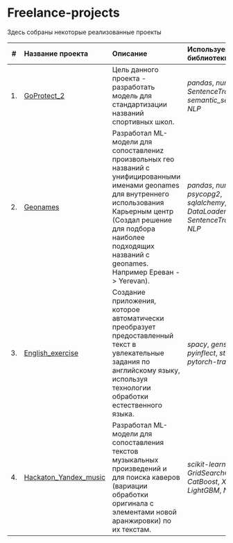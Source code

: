 # Freelance-projects
Здесь собраны некоторые реализованные проекты

| #    | Название проекта | Описание | Используемые библиотеки | 
| ---- | :---------------------- | :---------------------- | :---------------------- |
| 1.   | [GoProtect_2](GoProtect_2) | Цель данного проекта - разработать модель для стандартизации названий спортивных школ. | *pandas*, *numpy*, *SentenceTransformer*, *semantic_search*, *NLP*|
| 2.   | [Geonames](Geonames) |Разработал ML-модели для сопоставлениz произвольных гео названий с унифицированными именами geonames для внутреннего использования Карьерным центр (Создал решение для подбора наиболее подходящих названий с geonames. Например Ереван -> Yerevan). | *pandas*, *numpy*,*torch*, *psycopg2*, *sqlalchemy*, *DataLoader*, *SentenceTransformer*, *NLP* |
| 3.   | [English_exercise](English_exercise) | Создание приложения, которое автоматически преобразует предоставленный текст в увлекательные задания по английскому языку, используя технологии обработки естественного языка.| *spacy*, *gensim*, *pyinflect*, *streamlit*, *pytorch-transformers* |
| 4.   | [Hackaton_Yandex_music](Yandex_music.) |Разработал ML-модели для сопоставления текстов музыкальных произведений и для поиска каверов (вариации обработки оригинала с элементами новой аранжировки) по их текстам. | *scikit-learn*, *GridSearchCV*, *CatBoost*, *XGBoost*, *LightGBM*, *NLP*|
